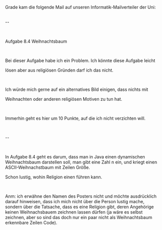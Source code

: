 <html><body><p>Grade kam die folgende Mail auf unseren Informatik-Mailverteiler der Uni:<br>

<br>

--<br>

<br>

Aufgabe 8.4 Weihnachtsbaum<br>

<br>

Bei dieser Aufgabe habe ich ein Problem. Ich könnte diese Aufgabe leicht <br>

lösen aber aus religiösen Gründen darf ich das nicht.<br>

<br>

Ich würde mich gerne auf ein alternatives Bild einigen, dass nichts mit <br>

Weihnachten oder anderen religiösen Motiven zu tun hat.<br>

<br>

Immerhin geht es hier um 10 Punkte, auf die ich nicht verzichten will.<br>

<br>

--<br>

<br>

In Aufgabe 8.4 geht es darum, dass man in Java einen dynamischen Weihnachtsbaum darstellen soll, man gibt eine Zahl n ein, und kriegt einen ASCII-Weihnachstbaum mit Zeilen Größe.<br>

Schon lustig, wohin Religion einen führen kann.<br>

<br>

Anm: ich erwähne den Namen des Posters nicht und möchte ausdrücklich darauf hinweisen, dass ich mich nicht über die Person lustig mache, sondern über die Tatsache, dass es eine Religion gibt, deren Angehörige keinen Weihnachsbauem zeichnen lassen dürfen (ja wäre es selbst zeichnen, aber so sind das doch nur ein paar nicht als Weihnachtsbaum erkennbare Zeilen Code).</p></body></html>